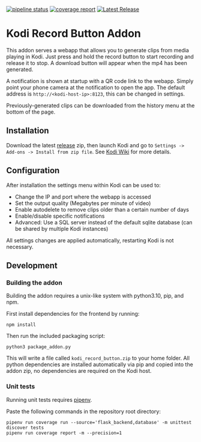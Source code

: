 [![pipeline status](https://gitlab.com/jamedeus/kodi_record_button/badges/master/pipeline.svg)](https://gitlab.com/jamedeus/kodi_record_button/-/commits/master)
[![coverage report](https://gitlab.com/jamedeus/kodi_record_button/badges/master/coverage.svg)](https://gitlab.com/jamedeus/kodi_record_button/-/commits/master)
[![Latest Release](https://gitlab.com/jamedeus/kodi_record_button/-/badges/release.svg)](https://gitlab.com/jamedeus/kodi_record_button/-/releases)

# Kodi Record Button Addon

This addon serves a webapp that allows you to generate clips from media playing in Kodi. Just press and hold the record button to start recording and release it to stop. A download button will appear when the mp4 has been generated.

A notification is shown at startup with a QR code link to the webapp. Simply point your phone camera at the notification to open the app. The default address is `http://<kodi-host-ip>:8123`, this can be changed in settings.

Previously-generated clips can be downloaded from the history menu at the bottom of the page.

## Installation

Download the latest [release](https://gitlab.com/jamedeus/kodi_record_button/-/releases) zip, then launch Kodi and go to `Settings -> Add-ons -> Install from zip file`. See [Kodi Wiki](https://kodi.wiki/view/Add-on_manager#How_to_install_from_a_ZIP_file) for more details.

## Configuration

After installation the settings menu within Kodi can be used to:
- Change the IP and port where the webapp is accessed
- Set the output quality (Megabytes per minute of video)
- Enable autodelete to remove clips older than a certain number of days
- Enable/disable specific notifications
- Advanced: Use a SQL server instead of the default sqlite database (can be shared by multiple Kodi instances)

All settings changes are applied automatically, restarting Kodi is not necessary.

## Development

### Building the addon

Building the addon requires a unix-like system with python3.10, pip, and npm.

First install dependencies for the frontend by running:
```
npm install
```

Then run the included packaging script:
```
python3 package_addon.py
```

This will write a file called `kodi_record_button.zip` to your home folder. All python dependencies are installed automatically via pip and copied into the addon zip, no dependencies are required on the Kodi host.

### Unit tests

Running unit tests requires [pipenv](https://pipenv.pypa.io/en/latest/).

Paste the following commands in the repository root directory:
```
pipenv run coverage run --source='flask_backend,database' -m unittest discover tests
pipenv run coverage report -m --precision=1
```

